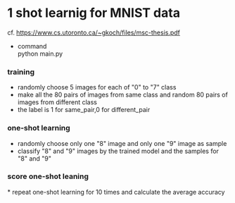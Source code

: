 # 1 shot learnig for MNIST data
cf. https://www.cs.utoronto.ca/~gkoch/files/msc-thesis.pdf

* command 
<br>python main.py

<h3> training </h3>

* randomly choose 5 images for each of "0" to "7" class
* make all the 80 pairs of images from same class and random 80 pairs of images from different class
* the label is 1 for same_pair,0 for different_pair
<h3> one-shot learning </h3>

* randomly choose only one "8" image and only one "9" image as sample
* classify "8" and "9" images by the trained model and the samples for "8" and "9"
<h3> score one-shot leaning </h3>
* repeat one-shot learning for 10 times and calculate the average accuracy